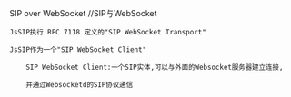 SIP over WebSocket  //SIP与WebSocket

    JsSIP执行 RFC 7118 定义的"SIP WebSocket Transport"
    
    JsSIP作为一个"SIP WebSocket Client"
    
        SIP WebSocket Client:一个SIP实体,可以与外面的Websocket服务器建立连接,
        
        并通过Websocketd的SIP协议通信
